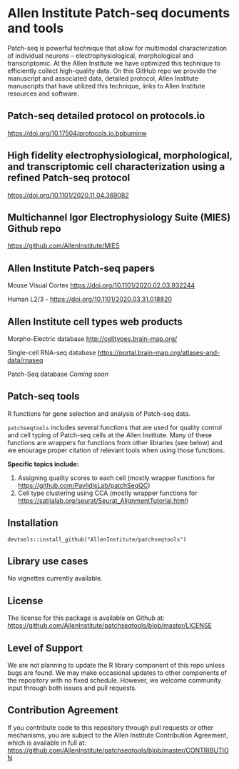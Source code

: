 # Allen Institute Patch-seq documents and tools
Patch-seq is powerful technique that allow for multimodal characterization of individual neurons – electrophysiological, morphological and transcriptomic. At the Allen Institute we have optimized this technique to efficiently collect high-quality data. On this GitHub repo we provide the manuscript and associated data, detailed protocol, Allen Institute manuscripts that have utilized this technique, links to Allen Institute resources and software. 

## Patch-seq detailed protocol on protocols.io
https://doi.org/10.17504/protocols.io.bpbuminw

## High fidelity electrophysiological, morphological, and transcriptomic cell characterization using a refined Patch-seq protocol
https://doi.org/10.1101/2020.11.04.369082

## Multichannel Igor Electrophysiology Suite (MIES) Github repo
https://github.com/AllenInstitute/MIES

## Allen Institute Patch-seq papers
Mouse Visual Cortex https://doi.org/10.1101/2020.02.03.932244

Human L2/3 - https://doi.org/10.1101/2020.03.31.018820

## Allen Institute cell types web products
Morpho-Electric database http://celltypes.brain-map.org/

Single-cell RNA-seq database https://portal.brain-map.org/atlases-and-data/rnaseq

Patch-Seq database *Coming soon*

## Patch-seq tools
  
R functions for gene selection and analysis of Patch-seq data.  
  
`patchseqtools` includes several functions that are used for quality control and cell typing of Patch-seq cells at the Allen Institute.  Many of these functions are wrappers for functions from other libraries (see below) and we enourage proper citation of relevant tools when using those functions.  

**Specific topics include:**  
1. Assigning quality scores to each cell (mostly wrapper functions for https://github.com/PavlidisLab/patchSeqQC)  
2. Cell type clustering using CCA (mostly wrapper functions for https://satijalab.org/seurat/Seurat_AlignmentTutorial.html)  
  
 
## Installation

```
devtools::install_github("AllenInstitute/patchseqtools")
```

## Library use cases

No vignettes currently available.  

## License

The license for this package is available on Github at: https://github.com/AllenInstitute/patchseqtools/blob/master/LICENSE

## Level of Support

We are not planning to update the R library component of this repo unless bugs are found.  We may make occasional updates to other components of the repository with no fixed schedule.  However, we welcome community input through both issues and pull requests.

## Contribution Agreement

If you contribute code to this repository through pull requests or other mechanisms, you are subject to the Allen Institute Contribution Agreement, which is available in full at: https://github.com/AllenInstitute/patchseqtools/blob/master/CONTRIBUTION

